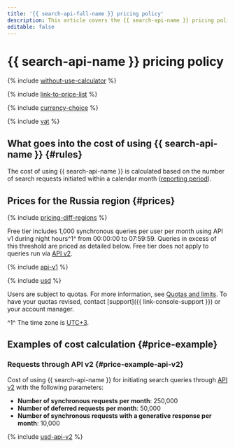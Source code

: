 ```yaml
---
title: '{{ search-api-full-name }} pricing policy'
description: This article covers the {{ search-api-name }} pricing policy.
editable: false
---
```


# {{ search-api-name }} pricing policy



{% include [without-use-calculator](../_includes/pricing/without-use-calculator.md) %}

{% include [link-to-price-list](../_includes/pricing/link-to-price-list.md) %}

{% include [currency-choice](../_includes/pricing/currency-choice.md) %}

{% include [vat](../_includes/vat.md) %}

## What goes into the cost of using {{ search-api-name }} {#rules}

The cost of using {{ search-api-name }} is calculated based on the number of search requests initiated within a calendar month ([reporting period](../billing/concepts/reporting-period.md)).

## Prices for the Russia region {#prices}

{% include [pricing-diff-regions](../_includes/pricing-diff-regions.md) %}

Free tier includes 1,000 synchronous queries per user per month using API v1 during night hours^1^ from 00:00:00 to 07:59:59. Queries in excess of this threshold are priced as detailed below. Free tier does not apply to queries run via [API v2](concepts/index.md#api-v2).

{% include [api-v1](../_includes/search-api/api-v1.md) %}



{% include [usd](../_pricing/search-api/usd.md) %}


Users are subject to quotas. For more information, see [Quotas and limits](concepts/limits.md). To have your quotas revised, contact [support]({{ link-console-support }}) or your account manager.

^1^ The time zone is [UTC+3](https://en.wikipedia.org/wiki/UTC%2B03:00).


## Examples of cost calculation {#price-example}

### Requests through API v2 {#price-example-api-v2}

Cost of using {{ search-api-name }} for initiating search queries through [API v2](./concepts/index.md#api-v2) with the following parameters:

* **Number of synchronous requests per month**: 250,000
* **Number of deferred requests per month**: 50,000
* **Number of synchronous requests with a generative response per month**: 10,000



{% include [usd-api-v2](../_pricing_examples/search-api/usd-api-v2.md) %}

